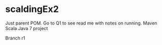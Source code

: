 # scaldingEx2

Just parent POM. Go to Q1 to see read me with notes on running.
Maven Scala Java 7 project

Branch r1